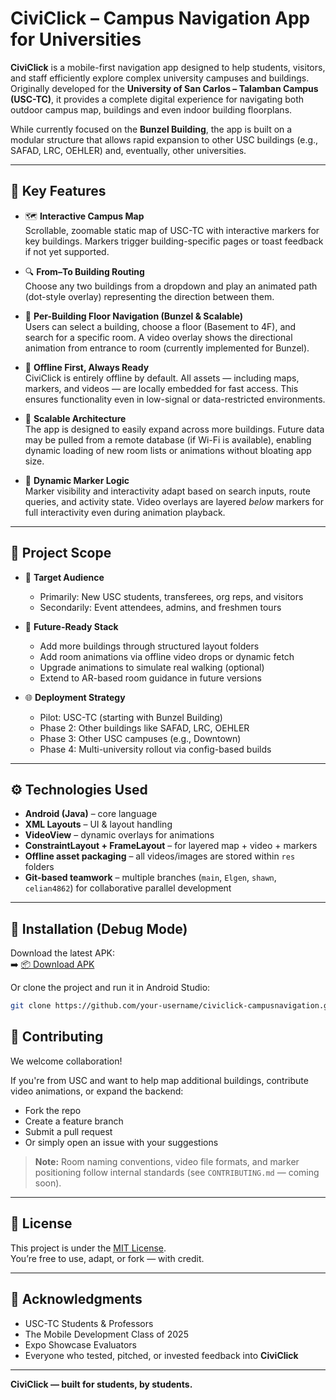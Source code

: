 # CiviClick – Campus Navigation App for Universities

**CiviClick** is a mobile-first navigation app designed to help students, visitors, and staff efficiently explore complex university campuses and buildings. Originally developed for the **University of San Carlos – Talamban Campus (USC-TC)**, it provides a complete digital experience for navigating both outdoor campus map, buildings and even indoor building floorplans.

While currently focused on the **Bunzel Building**, the app is built on a modular structure that allows rapid expansion to other USC buildings (e.g., SAFAD, LRC, OEHLER) and, eventually, other universities.

---

## 📱 Key Features

- 🗺️ **Interactive Campus Map**  
  Scrollable, zoomable static map of USC-TC with interactive markers for key buildings. Markers trigger building-specific pages or toast feedback if not yet supported.

- 🔍 **From–To Building Routing**  
  Choose any two buildings from a dropdown and play an animated path (dot-style overlay) representing the direction between them.

- 🏢 **Per-Building Floor Navigation (Bunzel & Scalable)**  
  Users can select a building, choose a floor (Basement to 4F), and search for a specific room. A video overlay shows the directional animation from entrance to room (currently implemented for Bunzel).

- 📶 **Offline First, Always Ready**  
  CiviClick is entirely offline by default. All assets — including maps, markers, and videos — are locally embedded for fast access. This ensures functionality even in low-signal or data-restricted environments.

- 🔄 **Scalable Architecture**  
  The app is designed to easily expand across more buildings. Future data may be pulled from a remote database (if Wi-Fi is available), enabling dynamic loading of new room lists or animations without bloating app size.

- 🧠 **Dynamic Marker Logic**  
  Marker visibility and interactivity adapt based on search inputs, route queries, and activity state. Video overlays are layered *below* markers for full interactivity even during animation playback.

---

## 🧭 Project Scope

- 🎯 **Target Audience**  
  - Primarily: New USC students, transferees, org reps, and visitors  
  - Secondarily: Event attendees, admins, and freshmen tours

- 🧱 **Future-Ready Stack**  
  - Add more buildings through structured layout folders  
  - Add room animations via offline video drops or dynamic fetch  
  - Upgrade animations to simulate real walking (optional)  
  - Extend to AR-based room guidance in future versions

- 🌐 **Deployment Strategy**
  - Pilot: USC-TC (starting with Bunzel Building)  
  - Phase 2: Other buildings like SAFAD, LRC, OEHLER  
  - Phase 3: Other USC campuses (e.g., Downtown)  
  - Phase 4: Multi-university rollout via config-based builds

---

## ⚙️ Technologies Used

- **Android (Java)** – core language
- **XML Layouts** – UI & layout handling
- **VideoView** – dynamic overlays for animations
- **ConstraintLayout + FrameLayout** – for layered map + video + markers
- **Offline asset packaging** – all videos/images are stored within `res` folders
- **Git-based teamwork** – multiple branches (`main`, `Elgen`, `shawn`, `celian4862`) for collaborative parallel development

---

## 🚀 Installation (Debug Mode)

Download the latest APK:  
➡️ [📦 Download APK](https://drive.google.com/your-link)

Or clone the project and run it in Android Studio:

```bash
git clone https://github.com/your-username/civiclick-campusnavigation.git
```
## 🤝 Contributing

We welcome collaboration!

If you're from USC and want to help map additional buildings, contribute video animations, or expand the backend:

- Fork the repo  
- Create a feature branch  
- Submit a pull request  
- Or simply open an issue with your suggestions  

> **Note:** Room naming conventions, video file formats, and marker positioning follow internal standards (see `CONTRIBUTING.md` — coming soon).

---

## 📄 License

This project is under the [MIT License](https://opensource.org/licenses/MIT).  
You’re free to use, adapt, or fork — with credit.

---

## 📣 Acknowledgments

- USC-TC Students & Professors  
- The Mobile Development Class of 2025  
- Expo Showcase Evaluators  
- Everyone who tested, pitched, or invested feedback into **CiviClick**

---
**CiviClick — built for students, by students.**
